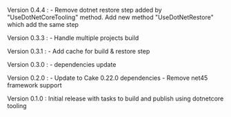 Version 0.4.4 : 
    - Remove dotnet restore step added by "UseDotNetCoreTooling" method. Add new method "UseDotNetRestore" which add the same step

Version 0.3.3 : 
    - Handle multiple projects build

Version 0.3.1 : 
    - Add cache for build & restore step

Version 0.3.0 : 
    - dependencies update

Version 0.2.0 : 
    - Update to Cake 0.22.0 dependencies
    - Remove net45 framework support

Version 0.1.0 : Initial release with tasks to build and publish using dotnetcore tooling